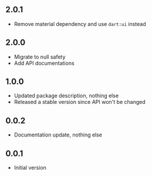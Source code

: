 ## 2.0.1

- Remove material dependency and use `dart:ui` instead

## 2.0.0

- Migrate to null safety
- Add API documentations

## 1.0.0

- Updated package description, nothing else
- Released a stable version since API won't be changed

## 0.0.2

- Documentation update, nothing else

## 0.0.1

- Initial version
